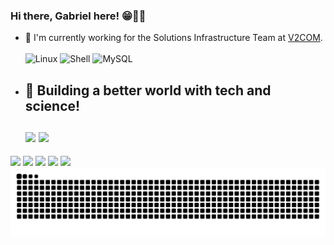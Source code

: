 ### Hi there, Gabriel here! 😁👨‍💻
- 🔭 I'm currently working for the Solutions Infrastructure Team at <a href="https://www.v2com.com">V2COM</a>.<br>
<br>![Linux](https://img.shields.io/badge/Ubuntu-E95420?style=for-the-badge&logo=ubuntu&logoColor=white)
    ![Shell](https://img.shields.io/badge/Shell_Script-121011?style=for-the-badge&logo=gnu-bash&logoColor=white)
    ![MySQL](https://img.shields.io/badge/MySQL-00000F?style=for-the-badge&logo=mysql&logoColor=white)<br>
- 🌟 Building a better world with tech and science!<br><br>
  <img height="180em" src="https://github-readme-stats.vercel.app/api?username=medzdev&show_icons=true&theme=midnight-purple&include_all_commits=true&count_private=true"/>
  <img height="180em" src="https://github-readme-stats.vercel.app/api/top-langs/?username=medzdev&layout=compact&langs_count=7&theme=midnight-purple"/>
  ---
  
 <a href="https://instagram.com/medzdev" target="_blank"><img src="https://img.shields.io/badge/-Instagram-000000?style=for-the-badge&logo=instagram&logoColor=white" target="_blank"></a>
 <a href="https://www.linkedin.com/in/medzdev" target="_blank"><img src="https://img.shields.io/badge/-LinkedIn-000000?style=for-the-badge&logo=linkedin&logoColor=white" target="_blank"></a>
 <a href = "https://www.twitter.com/ga_medz/"><img src="https://img.shields.io/badge/Twitter-000000?style=for-the-badge&logo=twitter&logoColor=white" target="_blank"></a>
 <a href="https://www.twitch.tv/medzeraa" target="_blank"><img src="https://img.shields.io/badge/Twitch-000000?style=for-the-badge&logo=twitch&logoColor=white" target="_blank"></a> 
  <a href = "mailto:medzdeveloper@gmail.com"><img src="https://img.shields.io/badge/-Gmail-000000?style=for-the-badge&logo=gmail&logoColor=white" target="_blank"></a>
  ![Snake animation](https://github.com/medzdev/medzdev/blob/output/github-contribution-grid-snake.svg)
  
  
  
    
